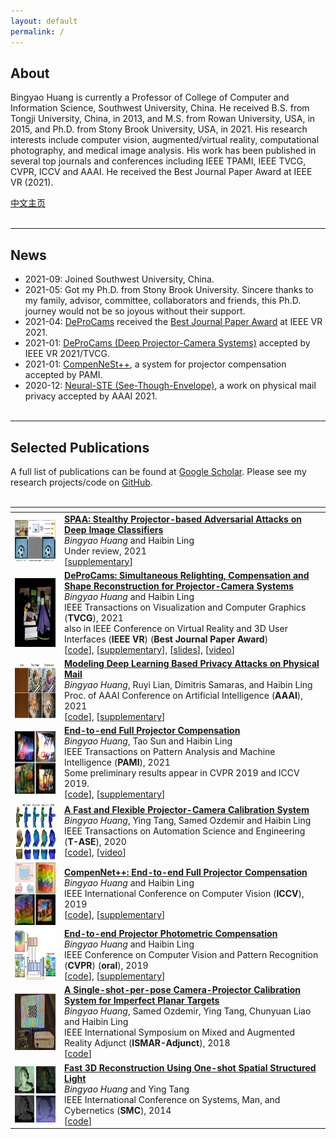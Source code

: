 ```yaml
---
layout: default
permalink: /
---
```


## About
Bingyao Huang is currently a Professor of College of Computer and Information Science, Southwest University, China. He received B.S. from Tongji University, China, in 2013, and M.S. from Rowan University, USA, in 2015, and Ph.D. from Stony Brook University, USA, in 2021. His research interests include computer vision, augmented/virtual reality, computational photography, and medical image analysis. His work has been published in several top journals and conferences including IEEE TPAMI, IEEE TVCG, CVPR, ICCV and AAAI. He received the Best Journal Paper Award at IEEE VR (2021). 

[中文主页](http://cis.swu.edu.cn/info/1013/1695.htm)
<br><br>

___
## News
* 2021-09: Joined Southwest University, China.
* 2021-05: Got my Ph.D. from Stony Brook University. Sincere thanks to my family, advisor, committee, collaborators and friends, this Ph.D. journey would not be so joyous without their support.
* 2021-04: [DeProCams](https://vision.cs.stonybrook.edu/~bingyao/pub/DeProCams) received the [Best Journal Paper Award](https://ieeevr.org/2021/awards/conference-awards/#journal-best) at IEEE VR 2021.
* 2021-01: [DeProCams (Deep Projector-Camera Systems)](https://vision.cs.stonybrook.edu/~bingyao/pub/DeProCams) accepted by IEEE VR 2021/TVCG.
* 2021-01: [CompenNeSt++](https://bingyaohuang.github.io/pub/CompenNeSt%2B%2B/), a system for projector compensation accepted by PAMI.
* 2020-12: [Neural-STE (See-Though-Envelope)](https://arxiv.org/pdf/2012.11803.pdf), a work on physical mail privacy accepted by AAAI 2021.
<br><br>

___
## Selected Publications
A full list of publications can be found at [Google Scholar](https://scholar.google.com/citations?hl=en&user=GyyV2lkAAAAJ&view_op=list_works&sortby=pubdate). Please see my research projects/code on [GitHub](https://github.com/BingyaoHuang).
<br><br>

|<i></i>|<i></i>| 
:--- |:---
<img src='/images/teasers/SPAA.png' width=120 height=80 style="vertical-align:top;padding-right:10px" > | [**SPAA: Stealthy Projector-based Adversarial Attacks on Deep Image Classifiers**](https://arxiv.org/pdf/2012.05858.pdf) <br> *Bingyao Huang* and Haibin Ling <br> Under review, 2021 <br>  [[supplementary](http://vision.cs.stonybrook.edu/~bingyao/pub/SPAA_supp)] 
<img src='/images/teasers/DeProCams.gif' width=120 height=110 style="vertical-align:top;padding-right:10px" > |  [**DeProCams: Simultaneous Relighting, Compensation and Shape Reconstruction for Projector-Camera Systems**](https://vision.cs.stonybrook.edu/~bingyao/pub/DeProCams) <br> *Bingyao Huang* and Haibin Ling <br> IEEE Transactions  on Visualization and Computer Graphics (**TVCG**), 2021 <br> also in IEEE Conference on Virtual Reality and 3D User Interfaces (**IEEE VR**) (**Best Journal Paper Award**) <br> [[code](https://github.com/BingyaoHuang/DeProCams)], [[supplementary](https://vision.cs.stonybrook.edu/~bingyao/pub/DeProCams_supp)], [[slides](https://vision.cs.stonybrook.edu/~bingyao/pub/DeProCams_slides)], [[video](https://youtu.be/pQ8k4AOhwlU)]
<img src='/images/teasers/Neural-STE.png' width=120 height=90 style="vertical-align:top;padding-right:10px" > | [**Modeling Deep Learning Based Privacy Attacks on Physical Mail**](https://arxiv.org/pdf/2012.11803.pdf) <br> *Bingyao Huang*, Ruyi Lian, Dimitris Samaras, and Haibin Ling <br> Proc. of AAAI Conference on Artificial Intelligence (**AAAI**), 2021 <br>  [[code](https://github.com/BingyaoHuang/Neural-STE)], [[supplementary](https://vision.cs.stonybrook.edu/~bingyao/pub/Neural-STE_supp)] 
<img src='/images/teasers/CompenNeSt++.png' width=120 height=100 style="vertical-align:top;padding-right:10px" > |  [**End-to-end Full Projector Compensation**](https://bingyaohuang.github.io/pub/CompenNeSt%2B%2B/) <br> *Bingyao Huang*, Tao Sun and Haibin Ling <br> IEEE Transactions  on Pattern Analysis and Machine Intelligence (**PAMI**), 2021 <br>Some preliminary results appear in CVPR 2019 and ICCV 2019.  <br>  [[code](https://github.com/BingyaoHuang/CompenNeSt-plusplus)], [[supplementary](https://vision.cs.stonybrook.edu/~bingyao/pub/CompenNeSt_supp)] 
<img src='/images/teasers/TASE20.png' width=120 height=90 style="vertical-align:top;padding-right:10px" >  |  [**A Fast and Flexible Projector-Camera Calibration System**](/single-shot-pro-cam-calib) <br> *Bingyao Huang*, Ying Tang, Samed Ozdemir and Haibin Ling <br> IEEE Transactions on Automation Science and Engineering (**T-ASE**), 2020 <br>  [[code](https://github.com/BingyaoHuang/single-shot-pro-cam-calib)], [[video](https://youtu.be/fnrVDOhcu7I)]
<img src='/images/teasers/CompenNet++.png' width=120 height=100 style="vertical-align:top;padding-right:10px" >  |  [**CompenNet++: End-to-end Full Projector Compensation**](/compennet++) <br> *Bingyao Huang* and Haibin Ling <br> IEEE International Conference on Computer Vision (**ICCV**), 2019 <br>  [[code](https://github.com/BingyaoHuang/CompenNet-plusplus)], [[supplementary](https://www3.cs.stonybrook.edu/~hling/publication/CompenNet++_sup-high-res.pdf)] 
<img src='/images/teasers/CompenNet.png' width=120 height=80 style="vertical-align:top;padding-right:10px" >  |  [**End-to-end Projector Photometric Compensation**](/compennet) <br> *Bingyao Huang* and Haibin Ling <br> IEEE Conference on Computer Vision and Pattern Recognition (**CVPR**) (**oral**), 2019 <br>  [[code](https://github.com/BingyaoHuang/CompenNet)], [[supplementary](https://openaccess.thecvf.com/content_CVPR_2019/supplemental/Huang_End-To-End_Projector_Photometric_CVPR_2019_supplemental.pdf)] 
<img src='/images/teasers/ISMAR18.png' width=120 height=90 style="vertical-align:top;padding-right:10px" > |  [**A Single-shot-per-pose Camera-Projector Calibration System for Imperfect Planar Targets**](/single-shot-pro-cam-calib) <br> *Bingyao Huang*, Samed Ozdemir, Ying Tang, Chunyuan Liao and Haibin Ling <br> IEEE International Symposium on Mixed and Augmented Reality Adjunct (**ISMAR-Adjunct**), 2018 <br>  [[code](https://github.com/BingyaoHuang/single-shot-pro-cam-calib)] 
<img src='/images/teasers/smc14.png' width=120 height=90 style="vertical-align:top;padding-right:10px" > |  [**Fast 3D Reconstruction Using One-shot Spatial Structured Light**](https://ieeexplore.ieee.org/document/6973962) <br> *Bingyao Huang* and Ying Tang <br> IEEE International Conference on Systems, Man, and Cybernetics (**SMC**), 2014 <br>  [[code](https://github.com/BingyaoHuang/single-shot-pro-cam-calib)] 





<!-- * **DeProCams: Simultaneous Relighting, Compensation and Shape Reconstruction for Projector-Camera Systems**\
*Bingyao Huang* and Haibin Ling\
IEEE Conf. on Virtual Reality and 3D User Interfaces (**IEEE VR**), 2021\
also in IEEE Trans. on Visualization and Computer Graphics (**T-VCG**)

* **Modeling Deep Learning Based Optical Attacks to Mail Privacy**\
*Bingyao Huang*, Ruyi Lian, Dimitris Samaras, and Haibin Ling\
Proc. of AAAI Conference on Artificial Intelligence (**AAAI**), 2021

* **End-to-end Full Projector Compensation**\
*Bingyao Huang*, Tao Sun, and Haibin Ling\
IEEE Trans. on Pattern Analysis and Machine Intelligence (**PAMI**), 2021.\
Some preliminary results appear in CVPR 2019 and ICCV 2019

* **A Fast and Flexible Projector-Camera Calibration System**\
*Bingyao Huang*, Ying Tang, Samed Ozdemir and Haibin Ling\
IEEE Transactions on Automation Science and Engineering (**T-ASE**), 2020.

* **CompenNet++: End-to-end Full Projector Compensation**\
*Bingyao Huang* and Haibin Ling\
IEEE International Conference on Computer Vision (**ICCV**), 2019.

* **End-to-end Projector Photometric Compensation**\
*Bingyao Huang* and Haibin Ling\
IEEE Conf. on Computer Vision and Pattern Recognition (**CVPR**) (**oral**), 2019.

* **A Single-shot-per-pose Camera-Projector Calibration System For Imperfect Planar Targets**\
*Bingyao Huang*, Samed Ozdemir, Ying Tang, Chunyuan Liao and Haibin Ling\
IEEE International Symposium on Mixed and Augmented Reality Adjunct (**ISMAR-Adjunct**), 2018. -->